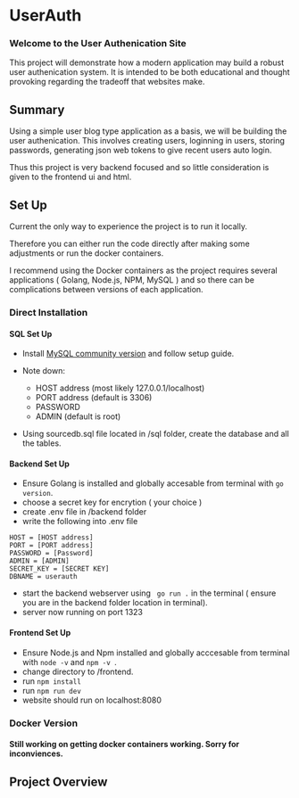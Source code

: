 # UserAuth

### Welcome to the User Authenication Site

This project will demonstrate how a modern application may build a robust user authenication system. It is intended to be both educational and thought provoking regarding the tradeoff that websites make.

## Summary 

Using a simple user blog type application as a basis, we will be building the user authenication. This involves creating users, loginning in users, storing passwords, generating json web tokens to give recent users auto login.

Thus this project is very backend focused and so little consideration is given to the frontend ui and html. 

## Set Up

Current the only way to experience the project is to run it locally. 

Therefore you can either run the code directly after making some adjustments or run the docker containers.

I recommend using the Docker containers as the project requires several applications ( Golang, Node.js, NPM, MySQL ) and so there can be complications between versions of each application.

### Direct Installation

#### SQL Set Up

- Install [MySQL community version](https://dev.mysql.com/downloads/mysql/) and follow setup guide.
- Note down:
    - HOST address (most likely 127.0.0.1/localhost)
    - PORT address (default is 3306)
    - PASSWORD
    - ADMIN (default is root)

- Using sourcedb.sql file located in /sql folder, create the database and all the tables.

#### Backend Set Up

- Ensure Golang is installed and globally accesable from terminal with `go version`. 
- choose a secret key for encrytion ( your choice )
- create .env file in /backend folder
- write the following into .env file 
``` 
HOST = [HOST address]
PORT = [PORT address]
PASSWORD = [Password]
ADMIN = [ADMIN]
SECRET_KEY = [SECRET KEY]
DBNAME = userauth
```
- start the backend webserver using ` go run .` in the terminal ( ensure you are in the backend folder location in terminal). 
- server now running on port 1323 

#### Frontend Set Up

- Ensure Node.js and Npm installed and globally acccesable from terminal with ` node -v ` and `npm -v `.
- change directory to /frontend.
- run `npm install`
- run `npm run dev` 
- website should run on localhost:8080

### Docker Version

#### Still working on getting docker containers working. Sorry for inconviences.

## Project Overview